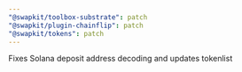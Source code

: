```yaml
---
"@swapkit/toolbox-substrate": patch
"@swapkit/plugin-chainflip": patch
"@swapkit/tokens": patch
---
```


Fixes Solana deposit address decoding and updates tokenlist
